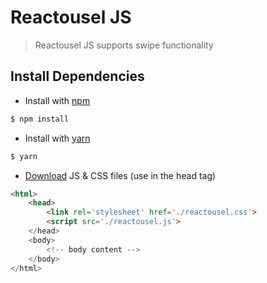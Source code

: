 # Reactousel JS

> Reactousel JS supports swipe functionality

## Install Dependencies

-   Install with [npm](https://npmjs.com)

```bash
$ npm install
```

-   Install with [yarn](https://yarnpkg.com)

```bash
$ yarn
```

-   [Download](https://reactousel.web.app/download) JS & CSS files (use in the head tag)

```html
<html>
    <head>
        <link rel='stylesheet' href='./reactousel.css'>
        <script src='./reactousel.js'>
    </head>
    <body>
        <!-- body content -->
    </body>
</html>
```